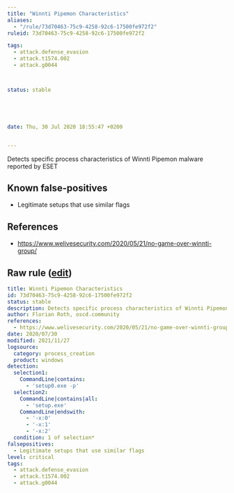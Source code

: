```yaml
---
title: "Winnti Pipemon Characteristics"
aliases:
  - "/rule/73d70463-75c9-4258-92c6-17500fe972f2"
ruleid: 73d70463-75c9-4258-92c6-17500fe972f2

tags:
  - attack.defense_evasion
  - attack.t1574.002
  - attack.g0044



status: stable





date: Thu, 30 Jul 2020 18:55:47 +0200


---
```


Detects specific process characteristics of Winnti Pipemon malware reported by ESET

<!--more-->


## Known false-positives

* Legitimate setups that use similar flags



## References

* https://www.welivesecurity.com/2020/05/21/no-game-over-winnti-group/


## Raw rule ([edit](https://github.com/SigmaHQ/sigma/edit/master/rules/windows/process_creation/proc_creation_win_apt_winnti_pipemon.yml))
```yaml
title: Winnti Pipemon Characteristics
id: 73d70463-75c9-4258-92c6-17500fe972f2
status: stable
description: Detects specific process characteristics of Winnti Pipemon malware reported by ESET
author: Florian Roth, oscd.community
references:
  - https://www.welivesecurity.com/2020/05/21/no-game-over-winnti-group/
date: 2020/07/30
modified: 2021/11/27
logsource:
  category: process_creation
  product: windows
detection:
  selection1:
    CommandLine|contains:
      - 'setup0.exe -p'
  selection2:
    CommandLine|contains|all:
      - 'setup.exe'
    CommandLine|endswith:
      - '-x:0'
      - '-x:1'
      - '-x:2'
  condition: 1 of selection*
falsepositives:
  - Legitimate setups that use similar flags
level: critical
tags:
  - attack.defense_evasion
  - attack.t1574.002
  - attack.g0044

```
